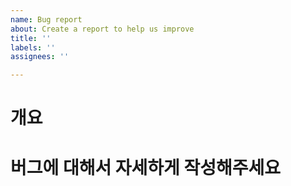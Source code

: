```yaml
---
name: Bug report
about: Create a report to help us improve
title: ''
labels: ''
assignees: ''

---
```


# 개요

# 버그에 대해서 자세하게 작성해주세요

